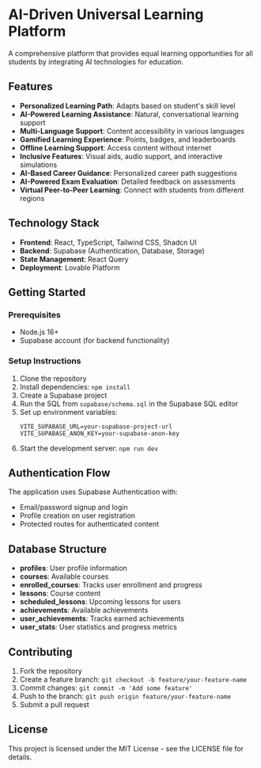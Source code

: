 
# AI-Driven Universal Learning Platform

A comprehensive platform that provides equal learning opportunities for all students by integrating AI technologies for education.

## Features

- **Personalized Learning Path**: Adapts based on student's skill level
- **AI-Powered Learning Assistance**: Natural, conversational learning support
- **Multi-Language Support**: Content accessibility in various languages
- **Gamified Learning Experience**: Points, badges, and leaderboards
- **Offline Learning Support**: Access content without internet
- **Inclusive Features**: Visual aids, audio support, and interactive simulations
- **AI-Based Career Guidance**: Personalized career path suggestions
- **AI-Powered Exam Evaluation**: Detailed feedback on assessments
- **Virtual Peer-to-Peer Learning**: Connect with students from different regions

## Technology Stack

- **Frontend**: React, TypeScript, Tailwind CSS, Shadcn UI
- **Backend**: Supabase (Authentication, Database, Storage)
- **State Management**: React Query
- **Deployment**: Lovable Platform

## Getting Started

### Prerequisites

- Node.js 16+ 
- Supabase account (for backend functionality)

### Setup Instructions

1. Clone the repository
2. Install dependencies: `npm install`
3. Create a Supabase project
4. Run the SQL from `supabase/schema.sql` in the Supabase SQL editor
5. Set up environment variables:
   ```
   VITE_SUPABASE_URL=your-supabase-project-url
   VITE_SUPABASE_ANON_KEY=your-supabase-anon-key
   ```
6. Start the development server: `npm run dev`

## Authentication Flow

The application uses Supabase Authentication with:
- Email/password signup and login
- Profile creation on user registration
- Protected routes for authenticated content

## Database Structure

- **profiles**: User profile information
- **courses**: Available courses
- **enrolled_courses**: Tracks user enrollment and progress
- **lessons**: Course content
- **scheduled_lessons**: Upcoming lessons for users
- **achievements**: Available achievements
- **user_achievements**: Tracks earned achievements
- **user_stats**: User statistics and progress metrics

## Contributing

1. Fork the repository
2. Create a feature branch: `git checkout -b feature/your-feature-name`
3. Commit changes: `git commit -m 'Add some feature'`
4. Push to the branch: `git push origin feature/your-feature-name`
5. Submit a pull request

## License

This project is licensed under the MIT License - see the LICENSE file for details.
